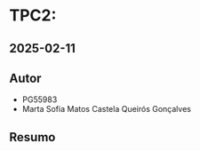 # TPC2:

## 2025-02-11

## Autor

- PG55983
- Marta Sofia Matos Castela Queirós Gonçalves

## Resumo

